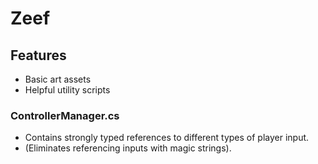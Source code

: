 # Zeef #

## Features ##
* Basic art assets
* Helpful utility scripts

### ControllerManager.cs ###
* Contains strongly typed references to different types of player input.
* (Eliminates referencing inputs with magic strings).

